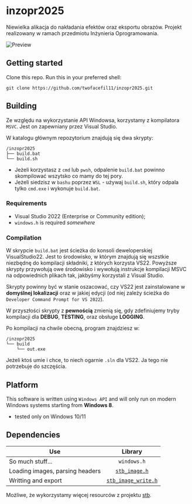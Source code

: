 
# inzopr2025

Niewielka alikacja do nakładania efektów oraz eksportu obrazów. Projekt realizowany w ramach przedmiotu Inżynieria Oprogramowania.

![Preview](preview.gif)

## Getting started

Clone this repo. Run this in your preferred shell:

```shell
git clone https://github.com/twofacefil11/inzopr2025.git
```


## Building

Ze względu na wykorzystanie API Windowsa, korzystamy z kompilatora `MSVC`. Jest on zapewniany przez Visual Studio.

W katalogu głównym repozytorium znajdują się dwa skrypty:

```shell
/inzopr2025
├── build.bat
└── build.sh
```

- Jeżeli korzystasz z `cmd` lub `pwsh`, odpalenie `build.bat` powinno skompilować wszytsko co mamy do tej pory.
- Jeżeli siedzisz w `bashu` poprzez `WSL` - używaj `build.sh`, który odpala tylko `cmd.exe` i wykonuje `build.bat`.

### Requirements

- Visual Studio 2022 (Enterprise or Community edition);
- `windows.h` is required _somewhere_

### Compilation

W skrypcie `build.bat` jest ścieżka do konsoli deweloperskiej VisualStudio22.
Jest to środowisko, w którym znajdują się wszstkie niezbędnę do kompilacji składniki, z których korzysta VS22.
Powyższe skrypty przywołują owe środowisko i wywołują instrukcje kompilacji MSVC na odpowiednich plikach tak, jakbyśmy korzystali z Visual Studio.

Skrypty powinny być w stanie oszacować, czy VS22 jest zainstalowane w **domyślnej lokalizacji** oraz w jakiej edycji (od niej zależy ścieżka do `Developer Command Prompt for VS 2022`).

W przyszłości skrypty z **pewnością** zmienią się, gdy zdefiniujemy tryby kompilacji dla **DEBUG**, **TESTING**, oraz obsługe **LOGGING**.

Po kompilacji na chwile obecną, program znajdziesz w:

```shell
/inzopr2025
└── build
    └── out.exe
```

Jeżeli ktoś umie i chce, to niech ogarnie `.sln` dla VS22. Ja tego nie potrzebuje do szczęścia.

## Platform

This software is written using `Windows API` and will only run on modern Windows systems starting from **Windows 8**.

- tested only on Windows 10/11

## Dependencies

| Use | Library       |
| ------------- |:-------------:|
| So much stuff... | `windows.h` |
| Loading images, parsing headers       | [`stb_image.h`](https://github.com/nothings/stb/blob/master/stb_image.h)     |
| Writting and export       | [`stb_image_write.h`](https://github.com/nothings/stb/blob/master/stb_image_write.h)     |

Możliwe, że wykorzystamy więcej resourców z projektu [stb](https://github.com/nothings/stb).
